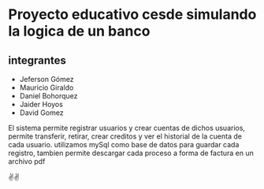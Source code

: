 # Proyecto educativo cesde simulando la logica de un banco

## integrantes
- Jeferson Gómez 
- Mauricio Giraldo
- Daniel Bohorquez
- Jaider Hoyos
- David Gomez

El sistema permite registrar usuarios y crear cuentas de dichos usuarios, permite transferir, retirar, crear creditos y ver el historial de la cuenta de cada usuario.
utilizamos mySql como base de datos para guardar cada registro, tambien permite descargar cada proceso a forma de factura en un archivo pdf

✌️✌️
